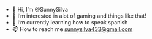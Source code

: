 - 👋 Hi, I’m @SunnySilva
- 👀 I’m interested in alot of gaming and things like that!
- 🌱 I’m currently learning how to speak spanish 
- 📫 How to reach me sunnysilva433@gmail.com
